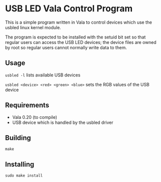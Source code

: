 USB LED Vala Control Program
========

This is a simple program written in Vala to control devices which use the
usbled linux kernel module.

The program is expected to be installed with the setuid bit set so that
regular users can access the USB LED devices; the device files are owned
by root so regular users cannot normally write data to them.

Usage
--------
`usbled -l` lists available USB devices

`usbled <device> <red> <green> <blue>` sets the RGB values of the USB device

Requirements
--------
* Vala 0.20 (to compile)
* USB device which is handled by the usbled driver

Building
--------
`make`

Installing
--------
`sudo make install`
